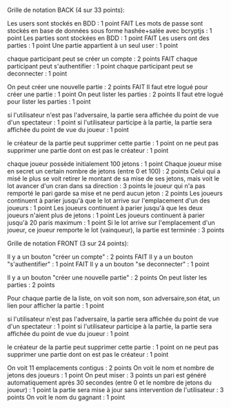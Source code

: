 Grille de notation BACK (4 sur 33 points):

Les users sont stockés en BDD : 1 point FAIT
Les mots de passe sont stockés en base de données sous forme hashée+salée avec bcryptjs : 1 point
Les parties sont stockées en BDD : 1 point FAIT
Les users ont des parties : 1 point 
Une partie appartient à un seul user : 1 point

chaque participant peut se créer un compte : 2 points FAIT
chaque participant peut s'authentifier : 1 point
chaque participant peut se deconnecter : 1 point

On peut créer une nouvelle partie : 2 points FAIT
Il faut etre logué pour créer une partie : 1 point
On peut lister les parties : 2 points
Il faut etre logué pour lister les parties : 1 point

si l'utilisateur n'est pas l'adversaire, la partie sera affichée du point de vue d'un spectateur : 1 point
si l'utilisateur participe à la partie, la partie sera affichée du point de vue du joueur : 1 point

le créateur de la partie peut supprimer cette partie : 1 point 
on ne peut pas supprimer une partie dont on est pas le créateur : 1 point

chaque joueur possède initialement 100 jetons : 1 point
Chaque joueur mise en secret un certain nombre de jetons (entre 0 et 100) : 2 points
Celui qui a misé le plus se voit retirer le montant de sa mise de ses jetons, mais voit le lot avancer d'un cran dans sa direction : 3 points
le joueur qui n'a pas remporté le pari garde sa mise et ne perd aucun jeton : 2 points
Les joueurs continuent à parier jusqu'à que le lot arrive sur l'emplacement d'un des joueurs : 1 point
Les joueurs continuent à parier jusqu'à que les deux joueurs n'aient plus de jetons : 1 point
Les joueurs continuent à parier jusqu'à 20 paris maximum : 1 point
Si le lot arrive sur l'emplacement d'un joueur, ce joueur remporte le lot (vainqueur), la partie est terminée : 3 points


Grille de notation FRONT (3 sur 24 points):

Il y a un bouton "créer un compte" : 2 points FAIT
Il y a un bouton "s'authentifier" : 1 point FAIT
Il y a un bouton "se deconnecter" : 1 point

Il y a un bouton "créer une nouvelle partie" : 2 points
On peut lister les parties : 2 points

Pour chaque partie de la liste, on voit son nom, son adversaire,son état, un lien pour afficher la partie : 1 point

si l'utilisateur n'est pas l'adversaire, la partie sera affichée du point de vue d'un spectateur : 1 point
si l'utilisateur participe à la partie, la partie sera affichée du point de vue du joueur : 1 point

le créateur de la partie peut supprimer cette partie : 1 point
on ne peut pas supprimer une partie dont on est pas le créateur : 1 point

On voit 11 emplacements contigus : 2 points
On voit le nom et nombre de jetons des joueurs : 1 point
On peut miser : 3 points
un pari est généré automatiquement après 30 secondes (entre 0 et le nombre de jetons du joueur) : 1 point
la partie sera mise à jour sans intervention de l'utilisateur : 3 points
On voit le nom du gagnant : 1 point


